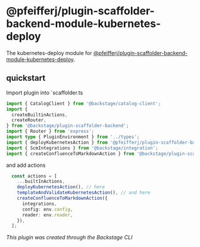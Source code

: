 # @pfeifferj/plugin-scaffolder-backend-module-kubernetes-deploy

The kubernetes-deploy module for [@pfeifferj/plugin-scaffolder-backend-module-kubernetes-deploy](https://www.npmjs.com/package/@pfeifferj/plugin-scaffolder-backend-module-kubernetes-deploy).

## quickstart

Import plugin into `scaffolder.ts

```typescript
import { CatalogClient } from '@backstage/catalog-client';
import {
  createBuiltinActions,
  createRouter,
} from '@backstage/plugin-scaffolder-backend';
import { Router } from 'express';
import type { PluginEnvironment } from '../types';
import { deployKubernetesAction } from '@pfeifferj/plugin-scaffolder-backend-module-kubernetes-deploy'; // here
import { ScmIntegrations } from '@backstage/integration';
import { createConfluenceToMarkdownAction } from '@backstage/plugin-scaffolder-backend-module-confluence-to-markdown';

```

and add actions

```typescript
  const actions = [
    ...builtInActions,
    deployKubernetesAction(), // here
    templateAndValidateKubernetesAction(), // and here
    createConfluenceToMarkdownAction({
      integrations,
      config: env.config,
      reader: env.reader,
    }),
  ];


```

_This plugin was created through the Backstage CLI_
